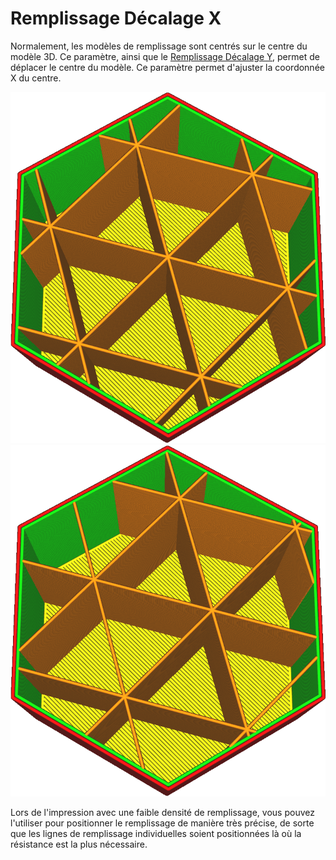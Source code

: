 Remplissage Décalage X
====
Normalement, les modèles de remplissage sont centrés sur le centre du modèle 3D. Ce paramètre, ainsi que le [Remplissage Décalage Y](infill_offset_y.md), permet de déplacer le centre du modèle. Ce paramètre permet d'ajuster la coordonnée X du centre.

![Le remplissage est centré](../../../articles/images/infill_offset_xy_0.png)
![Décalé de 5mm vers la droite](../../../articles/images/infill_offset_x_5.png)

Lors de l'impression avec une faible densité de remplissage, vous pouvez l'utiliser pour positionner le remplissage de manière très précise, de sorte que les lignes de remplissage individuelles soient positionnées là où la résistance est la plus nécessaire.
